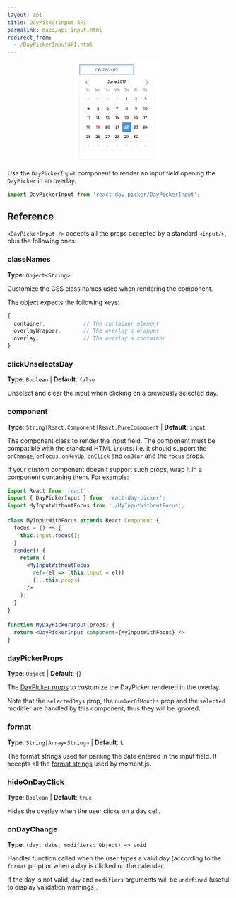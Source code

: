 ```yaml
---
layout: api
title: DayPickerInput API
permalink: docs/api-input.html
redirect_from: 
  - /DayPickerInputAPI.html
---
```


<picture style="text-align: center;display: block"><a href="/examples/input-advanced.html"><img src="../images/demo-input.png" width="200" /></a></picture>

Use the `DayPickerInput` component to render an input field opening  the `DayPicker` in an overlay.

```js
import DayPickerInput from 'react-day-picker/DayPickerInput';
```

## Reference

`<DayPickerInput />` accepts all the props accepted by a standard `<input/>`, plus the following ones:

### classNames

**Type**: `Object<String>`

Customize the CSS class names used when rendering the component. 

The object expects the following keys:

```js
{
  container,            // The container element
  overlayWrapper,       // The overlay's wrapper
  overlay,              // The overlay's container
}
```

### clickUnselectsDay

**Type**: `Boolean` | **Default**: `false`

Unselect and clear the input when clicking on a previously selected day.

### component

**Type**: `String|React.Component|React.PureComponent` | **Default**: `input`

The component class to render the input field. The component must be compatible with the standard HTML `input`s: i.e. it should support the `onChange`, `onFocus`, `onKeyUp`, `onClick` and `onBlur` and the `focus` props.

If your custom component doesn't support such props, wrap it in a component contaning them. For example:

```jsx
import React from 'react';
import { DayPickerInput } from 'react-day-picker';
import MyInputWithoutFocus from './MyInputWithoutFocus';

class MyInputWithFocus extends React.Component {
  focus = () => {
    this.input.focus();
  }
  render() {
    return (
      <MyInputWithoutFocus 
        ref={el => (this.input = el)} 
        {...this.props} 
      />
    );
  }
}

function MyDayPickerInput(props) {
  return <DayPickerInput component={MyInputWithFocus} />
} 

```

### dayPickerProps

**Type**: `Object` | **Default**: {}

The [DayPicker props](api-daypicker.md) to customize the DayPicker rendered in the overlay.

Note that the `selectedDays` prop, the `numberOfMonths` prop and the `selected` modifier are handled by this component, thus they will be ignored.

### format

**Type**: `String|Array<String>` | **Default**: `L`

The format strings used for parsing the date entered in the input field. It accepts all the [format strings](https://momentjs.com/docs/#/displaying/format/) used by moment.js.

### hideOnDayClick

**Type**: `Boolean` | **Default**: `true`

Hides the overlay when the user clicks on a day cell.

### onDayChange

**Type**: `(day: date, modifiers: Object) => void`

Handler function called when the user types a valid day (according to the `format` prop) or when a day is clicked on the calendar. 

If the day is not valid, `day` and `modifiers` arguments will be `undefined` (useful to display validation warnings).
